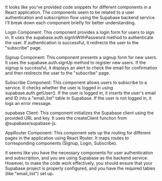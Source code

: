 It looks like you've provided code snippets for different components in a React application. The components seem to be related to a user authentication and subscription flow using the Supabase backend service. I'll break down each component briefly for better understanding.

Login Component:
This component provides a login form for users to sign in. It uses the supabase.auth.signInWithPassword method to authenticate the user. If authentication is successful, it redirects the user to the "subscribe" page.

Signup Component:
This component presents a signup form for new users. It uses the supabase.auth.signUp method to register new users. If the signup is successful, it displays an alert to check the email for confirmation and then redirects the user to the "subscribe" page.

Subscribe Component:
This component allows users to subscribe to a service. It checks whether the user is logged in using supabase.auth.getUser(). If the user is logged in, it inserts the user's email and ID into a "email_list" table in Supabase. If the user is not logged in, it logs an error message.

supabase Client:
This component initializes the Supabase client using the provided URL and key. It uses the createClient function from @supabase/supabase-js.

AppRouter Component:
This component sets up the routing for different pages in the application using React Router. It maps routes to corresponding components (Signup, Login, Subscribe).

It seems like you have the necessary components for user authentication and subscription, and you are using Supabase as the backend service. However, to make the code work effectively, you should ensure that your Supabase project is properly configured, and you have the required tables (like "email_list") set up.